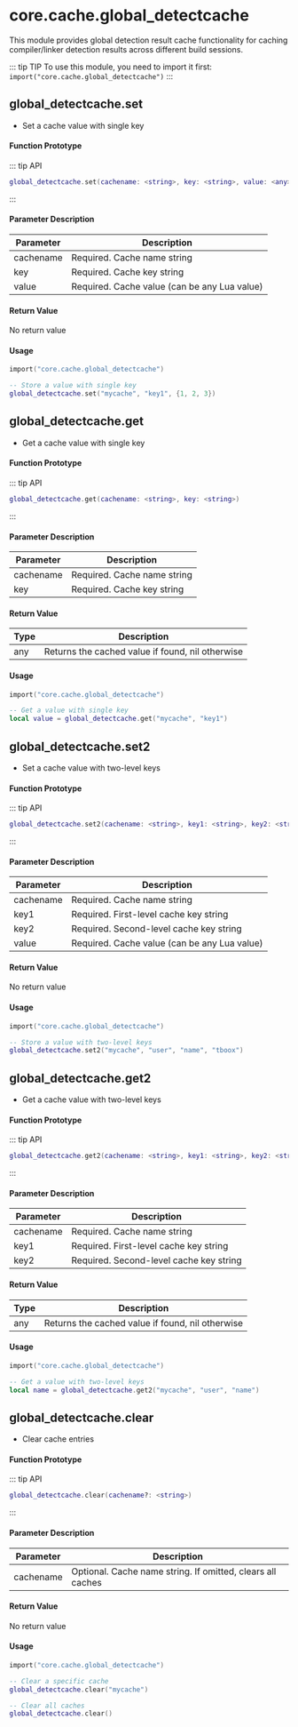 # core.cache.global_detectcache

This module provides global detection result cache functionality for caching compiler/linker detection results across different build sessions.

::: tip TIP
To use this module, you need to import it first: `import("core.cache.global_detectcache")`
:::

## global_detectcache.set

- Set a cache value with single key

#### Function Prototype

::: tip API
```lua
global_detectcache.set(cachename: <string>, key: <string>, value: <any>)
```
:::

#### Parameter Description

| Parameter | Description |
|-----------|-------------|
| cachename | Required. Cache name string |
| key | Required. Cache key string |
| value | Required. Cache value (can be any Lua value) |

#### Return Value

No return value

#### Usage

```lua
import("core.cache.global_detectcache")

-- Store a value with single key
global_detectcache.set("mycache", "key1", {1, 2, 3})
```

## global_detectcache.get

- Get a cache value with single key

#### Function Prototype

::: tip API
```lua
global_detectcache.get(cachename: <string>, key: <string>)
```
:::

#### Parameter Description

| Parameter | Description |
|-----------|-------------|
| cachename | Required. Cache name string |
| key | Required. Cache key string |

#### Return Value

| Type | Description |
|------|-------------|
| any | Returns the cached value if found, nil otherwise |

#### Usage

```lua
import("core.cache.global_detectcache")

-- Get a value with single key
local value = global_detectcache.get("mycache", "key1")
```

## global_detectcache.set2

- Set a cache value with two-level keys

#### Function Prototype

::: tip API
```lua
global_detectcache.set2(cachename: <string>, key1: <string>, key2: <string>, value: <any>)
```
:::

#### Parameter Description

| Parameter | Description |
|-----------|-------------|
| cachename | Required. Cache name string |
| key1 | Required. First-level cache key string |
| key2 | Required. Second-level cache key string |
| value | Required. Cache value (can be any Lua value) |

#### Return Value

No return value

#### Usage

```lua
import("core.cache.global_detectcache")

-- Store a value with two-level keys
global_detectcache.set2("mycache", "user", "name", "tboox")
```

## global_detectcache.get2

- Get a cache value with two-level keys

#### Function Prototype

::: tip API
```lua
global_detectcache.get2(cachename: <string>, key1: <string>, key2: <string>)
```
:::

#### Parameter Description

| Parameter | Description |
|-----------|-------------|
| cachename | Required. Cache name string |
| key1 | Required. First-level cache key string |
| key2 | Required. Second-level cache key string |

#### Return Value

| Type | Description |
|------|-------------|
| any | Returns the cached value if found, nil otherwise |

#### Usage

```lua
import("core.cache.global_detectcache")

-- Get a value with two-level keys
local name = global_detectcache.get2("mycache", "user", "name")
```

## global_detectcache.clear

- Clear cache entries

#### Function Prototype

::: tip API
```lua
global_detectcache.clear(cachename?: <string>)
```
:::

#### Parameter Description

| Parameter | Description |
|-----------|-------------|
| cachename | Optional. Cache name string. If omitted, clears all caches |

#### Return Value

No return value

#### Usage

```lua
import("core.cache.global_detectcache")

-- Clear a specific cache
global_detectcache.clear("mycache")

-- Clear all caches
global_detectcache.clear()
```
